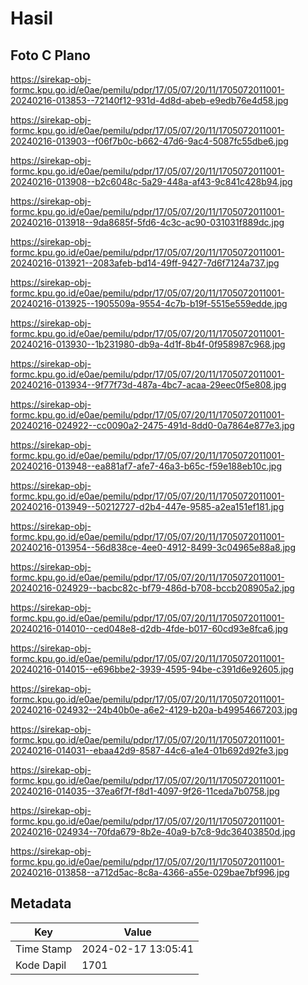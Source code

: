 # Hasil

## Foto C Plano

https://sirekap-obj-formc.kpu.go.id/e0ae/pemilu/pdpr/17/05/07/20/11/1705072011001-20240216-013853--72140f12-931d-4d8d-abeb-e9edb76e4d58.jpg

https://sirekap-obj-formc.kpu.go.id/e0ae/pemilu/pdpr/17/05/07/20/11/1705072011001-20240216-013903--f06f7b0c-b662-47d6-9ac4-5087fc55dbe6.jpg

https://sirekap-obj-formc.kpu.go.id/e0ae/pemilu/pdpr/17/05/07/20/11/1705072011001-20240216-013908--b2c6048c-5a29-448a-af43-9c841c428b94.jpg

https://sirekap-obj-formc.kpu.go.id/e0ae/pemilu/pdpr/17/05/07/20/11/1705072011001-20240216-013918--9da8685f-5fd6-4c3c-ac90-031031f889dc.jpg

https://sirekap-obj-formc.kpu.go.id/e0ae/pemilu/pdpr/17/05/07/20/11/1705072011001-20240216-013921--2083afeb-bd14-49ff-9427-7d6f7124a737.jpg

https://sirekap-obj-formc.kpu.go.id/e0ae/pemilu/pdpr/17/05/07/20/11/1705072011001-20240216-013925--1905509a-9554-4c7b-b19f-5515e559edde.jpg

https://sirekap-obj-formc.kpu.go.id/e0ae/pemilu/pdpr/17/05/07/20/11/1705072011001-20240216-013930--1b231980-db9a-4d1f-8b4f-0f958987c968.jpg

https://sirekap-obj-formc.kpu.go.id/e0ae/pemilu/pdpr/17/05/07/20/11/1705072011001-20240216-013934--9f77f73d-487a-4bc7-acaa-29eec0f5e808.jpg

https://sirekap-obj-formc.kpu.go.id/e0ae/pemilu/pdpr/17/05/07/20/11/1705072011001-20240216-024922--cc0090a2-2475-491d-8dd0-0a7864e877e3.jpg

https://sirekap-obj-formc.kpu.go.id/e0ae/pemilu/pdpr/17/05/07/20/11/1705072011001-20240216-013948--ea881af7-afe7-46a3-b65c-f59e188eb10c.jpg

https://sirekap-obj-formc.kpu.go.id/e0ae/pemilu/pdpr/17/05/07/20/11/1705072011001-20240216-013949--50212727-d2b4-447e-9585-a2ea151ef181.jpg

https://sirekap-obj-formc.kpu.go.id/e0ae/pemilu/pdpr/17/05/07/20/11/1705072011001-20240216-013954--56d838ce-4ee0-4912-8499-3c04965e88a8.jpg

https://sirekap-obj-formc.kpu.go.id/e0ae/pemilu/pdpr/17/05/07/20/11/1705072011001-20240216-024929--bacbc82c-bf79-486d-b708-bccb208905a2.jpg

https://sirekap-obj-formc.kpu.go.id/e0ae/pemilu/pdpr/17/05/07/20/11/1705072011001-20240216-014010--ced048e8-d2db-4fde-b017-60cd93e8fca6.jpg

https://sirekap-obj-formc.kpu.go.id/e0ae/pemilu/pdpr/17/05/07/20/11/1705072011001-20240216-014015--e696bbe2-3939-4595-94be-c391d6e92605.jpg

https://sirekap-obj-formc.kpu.go.id/e0ae/pemilu/pdpr/17/05/07/20/11/1705072011001-20240216-024932--24b40b0e-a6e2-4129-b20a-b49954667203.jpg

https://sirekap-obj-formc.kpu.go.id/e0ae/pemilu/pdpr/17/05/07/20/11/1705072011001-20240216-014031--ebaa42d9-8587-44c6-a1e4-01b692d92fe3.jpg

https://sirekap-obj-formc.kpu.go.id/e0ae/pemilu/pdpr/17/05/07/20/11/1705072011001-20240216-014035--37ea6f7f-f8d1-4097-9f26-11ceda7b0758.jpg

https://sirekap-obj-formc.kpu.go.id/e0ae/pemilu/pdpr/17/05/07/20/11/1705072011001-20240216-024934--70fda679-8b2e-40a9-b7c8-9dc36403850d.jpg

https://sirekap-obj-formc.kpu.go.id/e0ae/pemilu/pdpr/17/05/07/20/11/1705072011001-20240216-013858--a712d5ac-8c8a-4366-a55e-029bae7bf996.jpg


## Metadata

| Key        | Value               |
| ---------- | ------------------- |
| Time Stamp | 2024-02-17 13:05:41 |
| Kode Dapil | 1701                |



